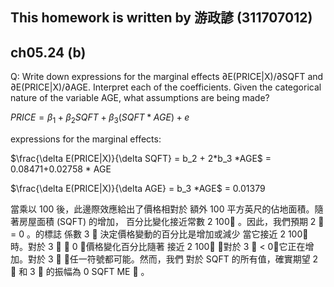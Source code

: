 ## This homework is written by 游政諺 (311707012)
## ch05.24 (b)
Q: Write down expressions for the marginal effects ∂E(PRICE|X)/∂SQFT and
∂E(PRICE|X)/∂AGE. Interpret each of the coefficients. Given the categorical nature of the
variable AGE, what assumptions are being made?

$PRICE = \beta_1 + \beta_2 SQFT + \beta_3 (SQFT * AGE)+e$

expressions for the marginal effects:

$\frac{\delta E(PRICE|X)}{\delta SQFT} = b_2 + 2*b_3 *AGE$ = 0.08471+0.02758 * AGE

$\frac{\delta E(PRICE|X)}{\delta AGE} = b_3 *AGE$ = 0.01379

當乘以 100 後，此邊際效應給出了價格相對於
額外 100 平方英尺的佔地面積。隨著房屋面積 (SQFT) 的增加，
百分比變化接近常數 2 100 。因此，我們預期 2  = 0 。的標誌
係數 3  決定價格變動的百分比是增加或減少
當它接近 2 100 時。對於 3   0 ，價格變化百分比隨著
接近 2 100 ；對於 3  < 0，它正在增加。對於 3  ，任一符號都可能。然而，我們
對於 SQFT 的所有值，確實期望 2  和 3  的振幅為 0 SQFT ME  。

